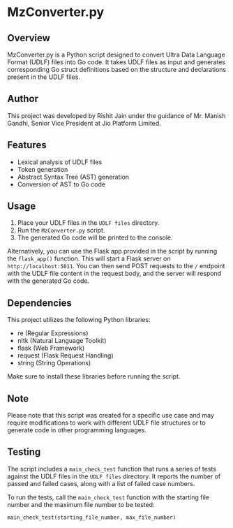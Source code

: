 # MzConverter.py

## Overview

MzConverter.py is a Python script designed to convert Ultra Data Language Format (UDLF) files into Go code. It takes UDLF files as input and generates corresponding Go struct definitions based on the structure and declarations present in the UDLF files.

## Author

This project was developed by Rishit Jain under the guidance of Mr. Manish Gandhi, Senior Vice President at Jio Platform Limited.

## Features

- Lexical analysis of UDLF files
- Token generation
- Abstract Syntax Tree (AST) generation
- Conversion of AST to Go code

## Usage

1. Place your UDLF files in the `UDLF files` directory.
2. Run the `MzConverter.py` script.
3. The generated Go code will be printed to the console.

Alternatively, you can use the Flask app provided in the script by running the `flask_app()` function. This will start a Flask server on `http://localhost:5011`. You can then send POST requests to the `/` endpoint with the UDLF file content in the request body, and the server will respond with the generated Go code.

## Dependencies

This project utilizes the following Python libraries:

- re (Regular Expressions)
- nltk (Natural Language Toolkit)
- flask (Web Framework)
- request (Flask Request Handling)
- string (String Operations)

Make sure to install these libraries before running the script.

## Note

Please note that this script was created for a specific use case and may require modifications to work with different UDLF file structures or to generate code in other programming languages.

## Testing

The script includes a `main_check_test` function that runs a series of tests against the UDLF files in the `UDLF files` directory. It reports the number of passed and failed cases, along with a list of failed case numbers.

To run the tests, call the `main_check_test` function with the starting file number and the maximum file number to be tested:

```python
main_check_test(starting_file_number, max_file_number)
